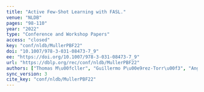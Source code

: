 ```yaml
---
title: "Active Few-Shot Learning with FASL."
venue: "NLDB"
pages: "98-110"
year: "2022"
type: "Conference and Workshop Papers"
access: "closed"
key: "conf/nldb/MullerPBF22"
doi: "10.1007/978-3-031-08473-7_9"
ee: "https://doi.org/10.1007/978-3-031-08473-7_9"
url: "https://dblp.org/rec/conf/nldb/MullerPBF22"
authors: ["Thomas M\u00fcller", "Guillermo P\u00e9rez-Torr\u00f3", "Angelo Basile", "Marc Franco-Salvador"]
sync_version: 3
cite_key: "conf/nldb/MullerPBF22"
---
```

